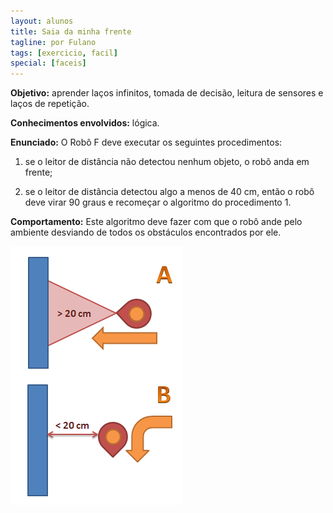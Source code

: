 ```yaml
---
layout: alunos
title: Saia da minha frente
tagline: por Fulano
tags: [exercicio, facil]
special: [faceis]
---
```


**Objetivo:** aprender laços infinitos, tomada de decisão, leitura de sensores e laços de repetição.

**Conhecimentos envolvidos:** lógica.

**Enunciado:** O Robô F deve executar os seguintes procedimentos: 

1. se o leitor de distância não detectou nenhum objeto, o robô anda em frente; 

2. se o leitor de distância detectou algo a menos de 40 cm, então o robô deve virar 90 graus e recomeçar o algoritmo do procedimento 1.

**Comportamento:** Este algoritmo deve fazer com que o robô ande pelo ambiente desviando de todos os obstáculos encontrados por ele.

![](/assets/img/exercicios/saia_da_minha_frente.png)